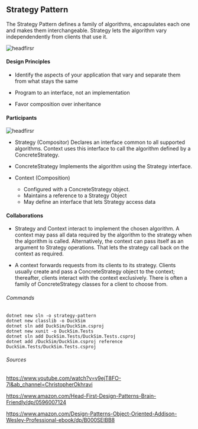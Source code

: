 ## Strategy Pattern

The Strategy Pattern defines a family of algorithms, encapsulates each one and makes them interchangeable. Strategy lets the algorithm vary independendently from clients that use it.

<img src="https://learning.oreilly.com/api/v2/epubs/urn:orm:book:9781492077992/files/assets/f0022-01.png" alt="headfirsr" />
<br>

#### Design Principles

- Identify the aspects of your application that vary and separate them from what stays the same

- Program to an interface, not an implementation

- Favor composition over inheritance


#### Participants

<img src="https://learning.oreilly.com/api/v2/epubs/urn:orm:book:0201633612/files/graphics/pg316fig01.jpg" alt="headfirsr" />
<br>

- Strategy (Compositor)
Declares an interface common to all supported algorithms. Context uses this interface to call the algorithm defined by a ConcreteStrategy.

- ConcreteStrategy
Implements the algorithm using the Strategy interface.

- Context (Composition)
    - Configured with a ConcreteStrategy object.
    - Maintains a reference to a Strategy Object
    - May define an interface that lets Strategy access data

#### Collaborations

- Strategy and Context interact to implement the chosen algorithm. A context may pass all data required by the algorithm to the strategy when the algorithm is called. Alternatively, the context can pass itself as an argument to Strategy operations. That lets the strategy call back on the context as required.

- A context forwards requests from its clients to its strategy. Clients usually create and pass a ConcreteStrategy object to the context; thereafter, clients interact with the context exclusively. There is often a family of ConcreteStrategy classes for a client to choose from.


###### Commands

```
dotnet new sln -o strategy-pattern
dotnet new classlib -o DuckSim
dotnet sln add DuckSim/DuckSim.csproj
dotnet new xunit -o DuckSim.Tests
dotnet sln add DuckSim.Tests/DuckSim.Tests.csproj
dotnet add /DuckSim/DuckSim.csproj reference DuckSim.Tests/DuckSim.Tests.csproj
```

###### Sources

https://www.youtube.com/watch?v=v9ejT8FO-7I&ab_channel=ChristopherOkhravi

https://www.amazon.com/Head-First-Design-Patterns-Brain-Friendly/dp/0596007124

https://www.amazon.com/Design-Patterns-Object-Oriented-Addison-Wesley-Professional-ebook/dp/B000SEIBB8